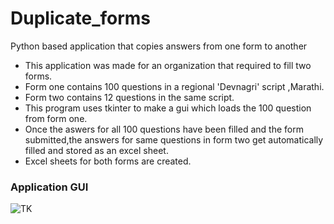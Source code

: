 # Duplicate_forms
Python based application that copies answers from one form to another

* This application was made for an organization that required to fill two forms.
* Form one contains 100 questions in a regional 'Devnagri' script ,Marathi.
* Form two contains 12 questions in the same script.
* This program uses tkinter to make a gui which loads the 100 question from form one.
* Once the aswers for all 100 questions have been filled and the form submitted,the answers for same questions in form two get automatically filled and stored as an excel sheet.
* Excel sheets for both forms are created.
### Application GUI 
![TK](https://user-images.githubusercontent.com/49911931/67666041-f6a31300-f990-11e9-9178-5a37b825b619.png)

